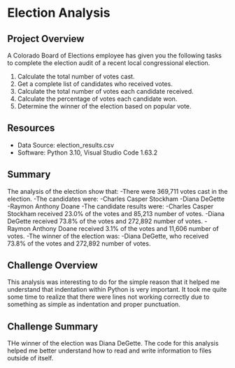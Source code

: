 # Election Analysis

## Project Overview
A Colorado Board of Elections employee has given you the following tasks to complete the election audit of a recent local congressional election.

1. Calculate the total number of votes cast.
2. Get a complete list of candidates who received votes.
3. Calculate the total number of votes each candidate received.
4. Calculate the percentage of votes each candidate won.
5. Determine the winner of the election based on popular vote.

## Resources
- Data Source: election_results.csv
- Software: Python 3.10, Visual Studio Code 1.63.2

## Summary
The analysis of the election show that:
-There were 369,711 votes cast in the election.
-The candidates were:
  -Charles Casper Stockham
  -Diana DeGette
  -Raymon Anthony Doane
-The candidate results were:
  -Charles Casper Stockham received 23.0% of the votes and 85,213 number of votes.
  -Diana DeGette received 73.8% of the votes and 272,892 number of votes.
  -Raymon Anthony Doane received 3.1% of the votes and 11,606 number of votes.
-The winner of the election was:
  -Diana DeGette, who received 73.8% of the votes and 272,892 number of votes.
  
## Challenge Overview
This analysis was interesting to do for the simple reason that it helped me understand that indentation within Python is very important. It took me quite some time to realize that there were lines not working correctly due to something as simple as indentation and proper punctuation.

## Challenge Summary
THe winner of the election was Diana DeGette. The code for this analysis helped me better understand how to read and write information to files outside of itself.
